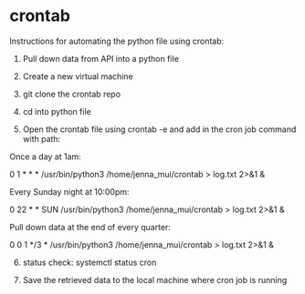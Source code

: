 # crontab

Instructions for automating the python file using crontab:

1. Pull down data from API into a python file

2. Create a new virtual machine 

3. git clone the crontab repo

4. cd into python file

5. Open the crontab file using crontab -e and add in the cron job command with path:

Once a day at 1am:

0 1 * * * /usr/bin/python3 /home/jenna_mui/crontab > log.txt 2>&1 &

Every Sunday night at 10:00pm: 

0 22 * * SUN /usr/bin/python3 /home/jenna_mui/crontab > log.txt 2>&1 &

Pull down data at the end of every quarter:  

0 0 1 */3 * /usr/bin/python3 /home/jenna_mui/crontab > log.txt 2>&1 &

6. status check: systemctl status cron

7. Save the retrieved data to the local machine where cron job is running
